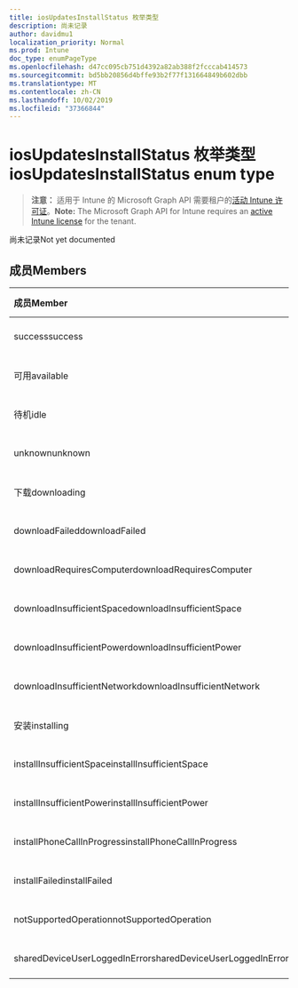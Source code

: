 ```yaml
---
title: iosUpdatesInstallStatus 枚举类型
description: 尚未记录
author: davidmu1
localization_priority: Normal
ms.prod: Intune
doc_type: enumPageType
ms.openlocfilehash: d47cc095cb751d4392a82ab388f2fcccab414573
ms.sourcegitcommit: bd5bb20856d4bffe93b2f77f131664849b602dbb
ms.translationtype: MT
ms.contentlocale: zh-CN
ms.lasthandoff: 10/02/2019
ms.locfileid: "37366844"
---
```

# <a name="iosupdatesinstallstatus-enum-type"></a><span data-ttu-id="04eca-103">iosUpdatesInstallStatus 枚举类型</span><span class="sxs-lookup"><span data-stu-id="04eca-103">iosUpdatesInstallStatus enum type</span></span>

> <span data-ttu-id="04eca-104">**注意：** 适用于 Intune 的 Microsoft Graph API 需要租户的[活动 Intune 许可证](https://go.microsoft.com/fwlink/?linkid=839381)。</span><span class="sxs-lookup"><span data-stu-id="04eca-104">**Note:** The Microsoft Graph API for Intune requires an [active Intune license](https://go.microsoft.com/fwlink/?linkid=839381) for the tenant.</span></span>

<span data-ttu-id="04eca-105">尚未记录</span><span class="sxs-lookup"><span data-stu-id="04eca-105">Not yet documented</span></span>

## <a name="members"></a><span data-ttu-id="04eca-106">成员</span><span class="sxs-lookup"><span data-stu-id="04eca-106">Members</span></span>
|<span data-ttu-id="04eca-107">成员</span><span class="sxs-lookup"><span data-stu-id="04eca-107">Member</span></span>|<span data-ttu-id="04eca-108">值</span><span class="sxs-lookup"><span data-stu-id="04eca-108">Value</span></span>|<span data-ttu-id="04eca-109">说明</span><span class="sxs-lookup"><span data-stu-id="04eca-109">Description</span></span>|
|:---|:---|:---|
|<span data-ttu-id="04eca-110">success</span><span class="sxs-lookup"><span data-stu-id="04eca-110">success</span></span>|<span data-ttu-id="04eca-111">0</span><span class="sxs-lookup"><span data-stu-id="04eca-111">0</span></span>|<span data-ttu-id="04eca-112">尚未记录</span><span class="sxs-lookup"><span data-stu-id="04eca-112">Not yet documented</span></span>|
|<span data-ttu-id="04eca-113">可用</span><span class="sxs-lookup"><span data-stu-id="04eca-113">available</span></span>|<span data-ttu-id="04eca-114">1</span><span class="sxs-lookup"><span data-stu-id="04eca-114">1</span></span>|<span data-ttu-id="04eca-115">尚未记录</span><span class="sxs-lookup"><span data-stu-id="04eca-115">Not yet documented</span></span>|
|<span data-ttu-id="04eca-116">待机</span><span class="sxs-lookup"><span data-stu-id="04eca-116">idle</span></span>|<span data-ttu-id="04eca-117">双面</span><span class="sxs-lookup"><span data-stu-id="04eca-117">2</span></span>|<span data-ttu-id="04eca-118">尚未记录</span><span class="sxs-lookup"><span data-stu-id="04eca-118">Not yet documented</span></span>|
|<span data-ttu-id="04eca-119">unknown</span><span class="sxs-lookup"><span data-stu-id="04eca-119">unknown</span></span>|<span data-ttu-id="04eca-120">第三章</span><span class="sxs-lookup"><span data-stu-id="04eca-120">3</span></span>|<span data-ttu-id="04eca-121">尚未记录</span><span class="sxs-lookup"><span data-stu-id="04eca-121">Not yet documented</span></span>|
|<span data-ttu-id="04eca-122">下载</span><span class="sxs-lookup"><span data-stu-id="04eca-122">downloading</span></span>|<span data-ttu-id="04eca-123">-2016330712</span><span class="sxs-lookup"><span data-stu-id="04eca-123">-2016330712</span></span>|<span data-ttu-id="04eca-124">尚未记录</span><span class="sxs-lookup"><span data-stu-id="04eca-124">Not yet documented</span></span>|
|<span data-ttu-id="04eca-125">downloadFailed</span><span class="sxs-lookup"><span data-stu-id="04eca-125">downloadFailed</span></span>|<span data-ttu-id="04eca-126">-2016330711</span><span class="sxs-lookup"><span data-stu-id="04eca-126">-2016330711</span></span>|<span data-ttu-id="04eca-127">尚未记录</span><span class="sxs-lookup"><span data-stu-id="04eca-127">Not yet documented</span></span>|
|<span data-ttu-id="04eca-128">downloadRequiresComputer</span><span class="sxs-lookup"><span data-stu-id="04eca-128">downloadRequiresComputer</span></span>|<span data-ttu-id="04eca-129">-2016330710</span><span class="sxs-lookup"><span data-stu-id="04eca-129">-2016330710</span></span>|<span data-ttu-id="04eca-130">尚未记录</span><span class="sxs-lookup"><span data-stu-id="04eca-130">Not yet documented</span></span>|
|<span data-ttu-id="04eca-131">downloadInsufficientSpace</span><span class="sxs-lookup"><span data-stu-id="04eca-131">downloadInsufficientSpace</span></span>|<span data-ttu-id="04eca-132">-2016330709</span><span class="sxs-lookup"><span data-stu-id="04eca-132">-2016330709</span></span>|<span data-ttu-id="04eca-133">尚未记录</span><span class="sxs-lookup"><span data-stu-id="04eca-133">Not yet documented</span></span>|
|<span data-ttu-id="04eca-134">downloadInsufficientPower</span><span class="sxs-lookup"><span data-stu-id="04eca-134">downloadInsufficientPower</span></span>|<span data-ttu-id="04eca-135">-2016330708</span><span class="sxs-lookup"><span data-stu-id="04eca-135">-2016330708</span></span>|<span data-ttu-id="04eca-136">尚未记录</span><span class="sxs-lookup"><span data-stu-id="04eca-136">Not yet documented</span></span>|
|<span data-ttu-id="04eca-137">downloadInsufficientNetwork</span><span class="sxs-lookup"><span data-stu-id="04eca-137">downloadInsufficientNetwork</span></span>|<span data-ttu-id="04eca-138">-2016330707</span><span class="sxs-lookup"><span data-stu-id="04eca-138">-2016330707</span></span>|<span data-ttu-id="04eca-139">尚未记录</span><span class="sxs-lookup"><span data-stu-id="04eca-139">Not yet documented</span></span>|
|<span data-ttu-id="04eca-140">安装</span><span class="sxs-lookup"><span data-stu-id="04eca-140">installing</span></span>|<span data-ttu-id="04eca-141">-2016330706</span><span class="sxs-lookup"><span data-stu-id="04eca-141">-2016330706</span></span>|<span data-ttu-id="04eca-142">尚未记录</span><span class="sxs-lookup"><span data-stu-id="04eca-142">Not yet documented</span></span>|
|<span data-ttu-id="04eca-143">installInsufficientSpace</span><span class="sxs-lookup"><span data-stu-id="04eca-143">installInsufficientSpace</span></span>|<span data-ttu-id="04eca-144">-2016330705</span><span class="sxs-lookup"><span data-stu-id="04eca-144">-2016330705</span></span>|<span data-ttu-id="04eca-145">尚未记录</span><span class="sxs-lookup"><span data-stu-id="04eca-145">Not yet documented</span></span>|
|<span data-ttu-id="04eca-146">installInsufficientPower</span><span class="sxs-lookup"><span data-stu-id="04eca-146">installInsufficientPower</span></span>|<span data-ttu-id="04eca-147">-2016330704</span><span class="sxs-lookup"><span data-stu-id="04eca-147">-2016330704</span></span>|<span data-ttu-id="04eca-148">尚未记录</span><span class="sxs-lookup"><span data-stu-id="04eca-148">Not yet documented</span></span>|
|<span data-ttu-id="04eca-149">installPhoneCallInProgress</span><span class="sxs-lookup"><span data-stu-id="04eca-149">installPhoneCallInProgress</span></span>|<span data-ttu-id="04eca-150">-2016330703</span><span class="sxs-lookup"><span data-stu-id="04eca-150">-2016330703</span></span>|<span data-ttu-id="04eca-151">尚未记录</span><span class="sxs-lookup"><span data-stu-id="04eca-151">Not yet documented</span></span>|
|<span data-ttu-id="04eca-152">installFailed</span><span class="sxs-lookup"><span data-stu-id="04eca-152">installFailed</span></span>|<span data-ttu-id="04eca-153">-2016330702</span><span class="sxs-lookup"><span data-stu-id="04eca-153">-2016330702</span></span>|<span data-ttu-id="04eca-154">尚未记录</span><span class="sxs-lookup"><span data-stu-id="04eca-154">Not yet documented</span></span>|
|<span data-ttu-id="04eca-155">notSupportedOperation</span><span class="sxs-lookup"><span data-stu-id="04eca-155">notSupportedOperation</span></span>|<span data-ttu-id="04eca-156">-2016330701</span><span class="sxs-lookup"><span data-stu-id="04eca-156">-2016330701</span></span>|<span data-ttu-id="04eca-157">尚未记录</span><span class="sxs-lookup"><span data-stu-id="04eca-157">Not yet documented</span></span>|
|<span data-ttu-id="04eca-158">sharedDeviceUserLoggedInError</span><span class="sxs-lookup"><span data-stu-id="04eca-158">sharedDeviceUserLoggedInError</span></span>|<span data-ttu-id="04eca-159">-2016330699</span><span class="sxs-lookup"><span data-stu-id="04eca-159">-2016330699</span></span>|<span data-ttu-id="04eca-160">尚未记录</span><span class="sxs-lookup"><span data-stu-id="04eca-160">Not yet documented</span></span>|




